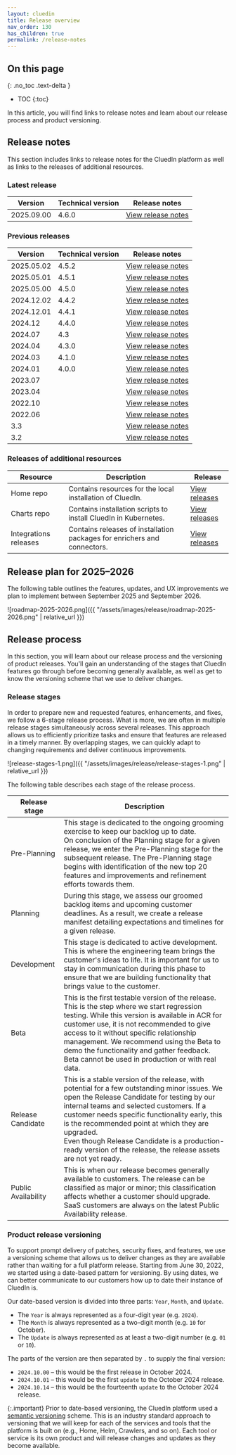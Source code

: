 ```yaml
---
layout: cluedin
title: Release overview
nav_order: 130
has_children: true
permalink: /release-notes
---
```

## On this page
{: .no_toc .text-delta }
- TOC
{:toc}

In this article, you will find links to release notes and learn about our release process and product versioning.

## Release notes

This section includes links to release notes for the CluedIn platform as well as links to the releases of additional resources.

### Latest release

| Version | Technical version | Release notes |
|--|--|--|
| 2025.09.00 | 4.6.0 | [View release notes](https://cluedin-io.github.io/Releases/2025.09/2025.09.00) |

### Previous releases

| Version | Technical version | Release notes |
|--|--|--|
| 2025.05.02 | 4.5.2 | [View release notes](https://cluedin-io.github.io/Releases/2025.05/2025.05.02) |
| 2025.05.01 | 4.5.1 | [View release notes](https://cluedin-io.github.io/Releases/2025.05/2025.05.01) |
| 2025.05.00 | 4.5.0 | [View release notes](https://cluedin-io.github.io/Releases/2025.05/2025.05.00) |
| 2024.12.02 | 4.4.2 | [View release notes](https://cluedin-io.github.io/Releases/2024.12/2024.12.02) |
| 2024.12.01 | 4.4.1 | [View release notes](https://cluedin-io.github.io/Releases/2024.12/2024.12.01) |
| 2024.12 | 4.4.0 | [View release notes](https://cluedin-io.github.io/Releases/2024.12/2024.12.00) |
| 2024.07 | 4.3 | [View release notes](https://cluedin-io.github.io/Releases/2024.07/2024.07.00) |
| 2024.04 | 4.3.0 | [View release notes](https://cluedin-io.github.io/Releases/2024.04/2024.04.00) |
| 2024.03 | 4.1.0 | [View release notes](https://cluedin-io.github.io/Releases/2024.03/2024.03.00) |
| 2024.01 | 4.0.0 | [View release notes](https://cluedin-io.github.io/Releases/2024.01/2024.01.00) |
| 2023.07 |  | [View release notes](https://cluedin-io.github.io/Releases/2023.07/2023.07.02) |
| 2023.04 |  | [View release notes](https://cluedin-io.github.io/Releases/2023.04/2023.04.01) |
| 2022.10 |  | [View release notes](https://cluedin-io.github.io/Releases/2022.10/2022.10.00) |
| 2022.06 |  | [View release notes](https://cluedin-io.github.io/Releases/2022.06/2022.06.00) |
| 3.3 |  | [View release notes](https://cluedin-io.github.io/Releases/3.3/3.3.2) |
| 3.2 |  | [View release notes](https://cluedin-io.github.io/Releases/3.2/3.2.5) |

### Releases of additional resources

| Resource | Description | Release |
|--|--|--|
| Home repo | Contains resources for the local installation of CluedIn. | [View releases](https://github.com/CluedIn-io/Home/releases) |
| Charts repo | Contains installation scripts to install CluedIn in Kubernetes. | [View releases](https://github.com/CluedIn-io/Charts/releases) |
| Integrations releases | Contains releases of installation packages for enrichers and connectors. | [View releases](https://cluedin-io.github.io/Releases/integrations) |

## Release plan for 2025–2026

The following table outlines the features, updates, and UX improvements we plan to implement between September 2025 and September 2026.

![roadmap-2025-2026.png]({{ "/assets/images/release/roadmap-2025-2026.png" | relative_url }})

## Release process

In this section, you will learn about our release process and the versioning of product releases. You'll gain an understanding of the stages that CluedIn features go through before becoming generally available, as well as get to know the versioning scheme that we use to deliver changes.

### Release stages
 
In order to prepare new and requested features, enhancements, and fixes, we follow a 6-stage release process. What is more, we are often in multiple release stages simultaneously across several releases. This approach allows us to efficiently prioritize tasks and ensure that features are released in a timely manner. By overlapping stages, we can quickly adapt to changing requirements and deliver continuous improvements. 

![release-stages-1.png]({{ "/assets/images/release/release-stages-1.png" | relative_url }})

The following table describes each stage of the release process.

| Release stage | Description |
|--|--|
| Pre-Planning | This stage is dedicated to the ongoing grooming exercise to keep our backlog up to date.<br>On conclusion of the Planning stage for a given release, we enter the Pre-Planning stage for the subsequent release. The Pre-Planning stage begins with identification of the new top 20 features and improvements and refinement efforts towards them. |
| Planning | During this stage, we assess our groomed backlog items and upcoming customer deadlines. As a result, we create a release manifest detailing expectations and timelines for a given release. |
| Development | This stage is dedicated to active development. This is where the engineering team brings the customer's ideas to life. It is important for us to stay in communication during this phase to ensure that we are building functionality that brings value to the customer. |
| Beta | This is the first testable version of the release. This is the step where we start regression testing. While this version is available in ACR for customer use, it is not recommended to give access to it without specific relationship management. We recommend using the Beta to demo the functionality and gather feedback.<br>Beta cannot be used in production or with real data. |
| Release Candidate | This is a stable version of the release, with potential for a few outstanding minor issues. We open the Release Candidate for testing by our internal teams and selected customers. If a customer needs specific functionality early, this is the recommended point at which they are upgraded.<br>Even though Release Candidate is a production-ready version of the release, the release assets are not yet ready. |
| Public Availability | This is when our release becomes generally available to customers. The release can be classified as major or minor; this classification affects whether a customer should upgrade. SaaS customers are always on the latest Public Availability release. |

### Product release versioning

To support prompt delivery of patches, security fixes, and features, we use a versioning scheme that allows us to deliver changes as they are available rather than waiting for a full platform release. Starting from June 30, 2022, we started using a date-based pattern for versioning. By using dates, we can better communicate to our customers how up to date their instance of CluedIn is.

Our date-based version is divided into three parts: `Year`, `Month`, and `Update`.

- The `Year` is always represented as a four-digit year (e.g. `2024`).
- The `Month` is always represented as a two-digit month (e.g. `10` for October).
- The `Update` is always represented as at least a two-digit number (e.g. `01` or `10`).

The parts of the version are then separated by `.` to supply the final version:

- `2024.10.00` – this would be the first release in October 2024.
- `2024.10.01` – this would be the first `update` to the October 2024 release.
- `2024.10.14` – this would be the fourteenth `update` to the October 2024 release.

{:.important}
Prior to date-based versioning, the CluedIn platform used a [semantic versioning](https://semver.org/) scheme. This is an industry standard approach to versioning that we will keep for each of the services and tools that the platform is built on (e.g., Home, Helm, Crawlers, and so on). Each tool or service is its own product and will release changes and updates as they become available.

